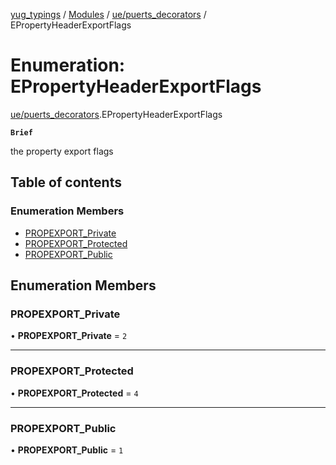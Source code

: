 [yug_typings](../README.md) / [Modules](../modules.md) / [ue/puerts\_decorators](../modules/ue_puerts_decorators.md) / EPropertyHeaderExportFlags

# Enumeration: EPropertyHeaderExportFlags

[ue/puerts_decorators](../modules/ue_puerts_decorators.md).EPropertyHeaderExportFlags

**`Brief`**

the property export flags

## Table of contents

### Enumeration Members

- [PROPEXPORT\_Private](ue_puerts_decorators.EPropertyHeaderExportFlags.md#propexport_private)
- [PROPEXPORT\_Protected](ue_puerts_decorators.EPropertyHeaderExportFlags.md#propexport_protected)
- [PROPEXPORT\_Public](ue_puerts_decorators.EPropertyHeaderExportFlags.md#propexport_public)

## Enumeration Members

### PROPEXPORT\_Private

• **PROPEXPORT\_Private** = ``2``

___

### PROPEXPORT\_Protected

• **PROPEXPORT\_Protected** = ``4``

___

### PROPEXPORT\_Public

• **PROPEXPORT\_Public** = ``1``
